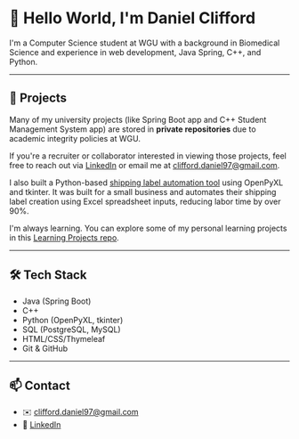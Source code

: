 # 👋 Hello World, I'm Daniel Clifford

I'm a Computer Science student at WGU with a background in Biomedical Science and experience in web development, Java Spring, C++, and Python. 

---

## 🚧 Projects

Many of my university projects (like Spring Boot app and C++ Student Management System app) are stored in **private repositories** due to academic integrity policies at WGU.

If you're a recruiter or collaborator interested in viewing those projects, feel free to reach out via [LinkedIn](https://www.linkedin.com/in/daniel-clifford97/) or email me at [clifford.daniel97@gmail.com](mailto:clifford.daniel97@gmail.com).

I also built a Python-based [shipping label automation tool](https://github.com/clifforddaniel/shipping-label-app) using OpenPyXL and tkinter. It was built for a small business and automates their shipping label creation using Excel spreadsheet inputs, reducing labor time by over 90%.

I'm always learning. You can explore some of my personal learning projects in this [Learning Projects repo](https://github.com/clifforddaniel/learning-projects).

---

## 🛠️ Tech Stack

- Java (Spring Boot)
- C++
- Python (OpenPyXL, tkinter)
- SQL (PostgreSQL, MySQL)
- HTML/CSS/Thymeleaf
- Git & GitHub

---

## 📫 Contact

- ✉️ [clifford.daniel97@gmail.com](mailto:clifford.daniel97@gmail.com)
- 💼 [LinkedIn](https://linkedin.com/in/daniel-clifford97/)
